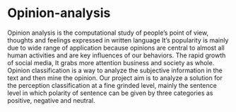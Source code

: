 # Opinion-analysis
Opinion analysis is the computational study of people’s point of view, thoughts and feelings expressed in written language It’s popularity is mainly due to wide range of application because opinions are central to almost all human activities and are key influences of our behaviors. The rapid growth of social media, It grabs more attention business and society as whole. Opinion classification is a way to analyze the subjective information in the text and then mine the opinion. Our project aim is to analyze a solution for the perception classification at a fine grinded level, mainly the sentence level in which polarity of sentence can be given by three categories as positive, negative and neutral.
